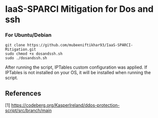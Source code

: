 # IaaS-SPARCI Mitigation for Dos and ssh

### For Ubuntu/Debian
```
git clone https://github.com/mubeeniftikhar93/IaaS-SPARCI-Mitigation.git
sudo chmod +x dosandssh.sh
sudo ./dosandssh.sh
```

After running the script, IPTables custom configuration was applied. If IPTables is not installed on your OS, it will be installed when running the script.


## References
<a id="1">[1]</a> 
https://codeberg.org/KasperIreland/ddos-protection-script/src/branch/main
